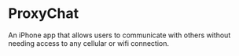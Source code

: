# ProxyChat
An iPhone app that allows users to communicate with others without needing access to any cellular or wifi connection.
